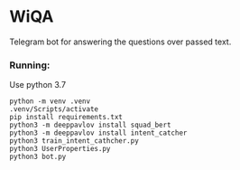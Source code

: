 # WiQA
Telegram bot for answering the questions over passed text.
### Running:
Use python 3.7

```shell
python -m venv .venv
.venv/Scripts/activate
pip install requirements.txt
python3 -m deeppavlov install squad_bert
python3 -m deeppavlov install intent_catcher
python3 train_intent_cathcher.py
python3 UserProperties.py
python3 bot.py
```
